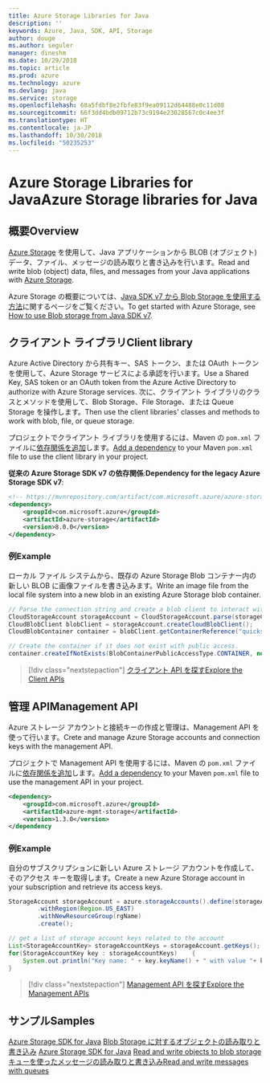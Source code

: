 ```yaml
---
title: Azure Storage Libraries for Java
description: ''
keywords: Azure, Java, SDK, API, Storage
author: douge
ms.author: seguler
manager: dineshm
ms.date: 10/29/2018
ms.topic: article
ms.prod: azure
ms.technology: azure
ms.devlang: java
ms.service: storage
ms.openlocfilehash: 68a5fdbf8e2fbfe83f9ea09112d64488e0c11d08
ms.sourcegitcommit: 66f3dd4bdb09712b73c9194e23028567c0c4ee3f
ms.translationtype: HT
ms.contentlocale: ja-JP
ms.lasthandoff: 10/30/2018
ms.locfileid: "50235253"
---
```

# <a name="azure-storage-libraries-for-java"></a><span data-ttu-id="c35b4-103">Azure Storage Libraries for Java</span><span class="sxs-lookup"><span data-stu-id="c35b4-103">Azure Storage libraries for Java</span></span>

## <a name="overview"></a><span data-ttu-id="c35b4-104">概要</span><span class="sxs-lookup"><span data-stu-id="c35b4-104">Overview</span></span>

<span data-ttu-id="c35b4-105">[Azure Storage](/azure/storage/storage-introduction) を使用して、Java アプリケーションから BLOB (オブジェクト) データ、ファイル、メッセージの読み取りと書き込みを行います。</span><span class="sxs-lookup"><span data-stu-id="c35b4-105">Read and write blob (object) data, files, and messages from your Java applications with [Azure Storage](/azure/storage/storage-introduction).</span></span>

<span data-ttu-id="c35b4-106">Azure Storage の概要については、[Java SDK v7 から Blob Storage を使用する方法](/azure/storage/blobs/storage-quickstart-blobs-java)に関するページをご覧ください。</span><span class="sxs-lookup"><span data-stu-id="c35b4-106">To get started with Azure Storage, see [How to use Blob storage from Java SDK v7](/azure/storage/blobs/storage-quickstart-blobs-java).</span></span>

## <a name="client-library"></a><span data-ttu-id="c35b4-107">クライアント ライブラリ</span><span class="sxs-lookup"><span data-stu-id="c35b4-107">Client library</span></span>

<span data-ttu-id="c35b4-108">Azure Active Directory から共有キー、SAS トークン、または OAuth トークンを使用して、Azure Storage サービスによる承認を行います。</span><span class="sxs-lookup"><span data-stu-id="c35b4-108">Use a Shared Key, SAS token or an OAuth token from the Azure Active Directory to authorize with Azure Storage services.</span></span> <span data-ttu-id="c35b4-109">次に、クライアント ライブラリのクラスとメソッドを使用して、Blob Storage、File Storage、または Queue Storage を操作します。</span><span class="sxs-lookup"><span data-stu-id="c35b4-109">Then use the client libraries' classes and methods to work with blob, file, or queue storage.</span></span> 

<span data-ttu-id="c35b4-110">プロジェクトでクライアント ライブラリを使用するには、Maven の `pom.xml` ファイルに[依存関係を追加](https://maven.apache.org/guides/getting-started/index.html#How_do_I_use_external_dependencies)します。</span><span class="sxs-lookup"><span data-stu-id="c35b4-110">[Add a dependency](https://maven.apache.org/guides/getting-started/index.html#How_do_I_use_external_dependencies) to your Maven `pom.xml` file to use the client library in your project.</span></span>   

<span data-ttu-id="c35b4-111">**従来の Azure Storage SDK v7 の依存関係**:</span><span class="sxs-lookup"><span data-stu-id="c35b4-111">**Dependency for the legacy Azure Storage SDK v7**:</span></span>
```XML
<!-- https://mvnrepository.com/artifact/com.microsoft.azure/azure-storage -->
<dependency>
    <groupId>com.microsoft.azure</groupId>
    <artifactId>azure-storage</artifactId>
    <version>8.0.0</version>
</dependency>
```

### <a name="example"></a><span data-ttu-id="c35b4-112">例</span><span class="sxs-lookup"><span data-stu-id="c35b4-112">Example</span></span>

<span data-ttu-id="c35b4-113">ローカル ファイル システムから、既存の Azure Storage Blob コンテナー内の新しい BLOB に画像ファイルを書き込みます。</span><span class="sxs-lookup"><span data-stu-id="c35b4-113">Write an image file from the local file system into a new blob in an existing Azure Storage blob container.</span></span>


```java
// Parse the connection string and create a blob client to interact with Blob storage
CloudStorageAccount storageAccount = CloudStorageAccount.parse(storageConnectionString);
CloudBlobClient blobClient = storageAccount.createCloudBlobClient();
CloudBlobContainer container = blobClient.getContainerReference("quickstartcontainer");

// Create the container if it does not exist with public access.
container.createIfNotExists(BlobContainerPublicAccessType.CONTAINER, new BlobRequestOptions(), new OperationContext());         
```

> [!div class="nextstepaction"]
> [<span data-ttu-id="c35b4-114">クライアント API を探す</span><span class="sxs-lookup"><span data-stu-id="c35b4-114">Explore the Client APIs</span></span>](/java/api/overview/azure/storage/client)

## <a name="management-api"></a><span data-ttu-id="c35b4-115">管理 API</span><span class="sxs-lookup"><span data-stu-id="c35b4-115">Management API</span></span>

<span data-ttu-id="c35b4-116">Azure ストレージ アカウントと接続キーの作成と管理は、Management API を使って行います。</span><span class="sxs-lookup"><span data-stu-id="c35b4-116">Crete and manage Azure Storage accounts and connection keys with the management API.</span></span>

<span data-ttu-id="c35b4-117">プロジェクトで Management API を使用するには、Maven の `pom.xml` ファイルに[依存関係を追加](https://maven.apache.org/guides/getting-started/index.html#How_do_I_use_external_dependencies)します。</span><span class="sxs-lookup"><span data-stu-id="c35b4-117">[Add a dependency](https://maven.apache.org/guides/getting-started/index.html#How_do_I_use_external_dependencies) to your Maven `pom.xml` file to use the management API in your project.</span></span>  

```XML
<dependency>
    <groupId>com.microsoft.azure</groupId>
    <artifactId>azure-mgmt-storage</artifactId>
    <version>1.3.0</version>
</dependency
```   

### <a name="example"></a><span data-ttu-id="c35b4-118">例</span><span class="sxs-lookup"><span data-stu-id="c35b4-118">Example</span></span>

<span data-ttu-id="c35b4-119">自分のサブスクリプションに新しい Azure ストレージ アカウントを作成して、そのアクセス キーを取得します。</span><span class="sxs-lookup"><span data-stu-id="c35b4-119">Create a new Azure Storage account in your subscription and retrieve its access keys.</span></span>

```java
StorageAccount storageAccount = azure.storageAccounts().define(storageAccountName)
        .withRegion(Region.US_EAST)
        .withNewResourceGroup(rgName)
        .create();

// get a list of storage account keys related to the account
List<StorageAccountKey> storageAccountKeys = storageAccount.getKeys();
for(StorageAccountKey key : storageAccountKeys)    {
    System.out.println("Key name: " + key.keyName() + " with value "+ key.value());
}
```

> [!div class="nextstepaction"]
> [<span data-ttu-id="c35b4-120">Management API を探す</span><span class="sxs-lookup"><span data-stu-id="c35b4-120">Explore the Management APIs</span></span>](/java/api/overview/azure/storage/management)


## <a name="samples"></a><span data-ttu-id="c35b4-121">サンプル</span><span class="sxs-lookup"><span data-stu-id="c35b4-121">Samples</span></span>

<span data-ttu-id="c35b4-122">[Azure Storage SDK for Java](https://github.com/azure/azure-storage-java)
[Blob Storage に対するオブジェクトの読み取りと書き込み](https://github.com/Azure-Samples/storage-blobs-java-v10-quickstart) </span><span class="sxs-lookup"><span data-stu-id="c35b4-122">[Azure Storage SDK for Java](https://github.com/azure/azure-storage-java)
[Read and write objects to blob storage](https://github.com/Azure-Samples/storage-blobs-java-v10-quickstart) </span></span>  
[<span data-ttu-id="c35b4-123">キューを使ったメッセージの読み取りと書き込み</span><span class="sxs-lookup"><span data-stu-id="c35b4-123">Read and write messages with queues</span></span>](https://github.com/Azure-Samples/storage-queue-java-getting-started)   
